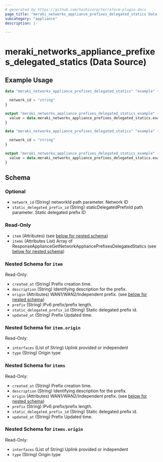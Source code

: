 ```yaml
---
# generated by https://github.com/hashicorp/terraform-plugin-docs
page_title: "meraki_networks_appliance_prefixes_delegated_statics Data Source - terraform-provider-meraki"
subcategory: "appliance"
description: |-
  
---
```


# meraki_networks_appliance_prefixes_delegated_statics (Data Source)



## Example Usage

```terraform
data "meraki_networks_appliance_prefixes_delegated_statics" "example" {

  network_id = "string"
}

output "meraki_networks_appliance_prefixes_delegated_statics_example" {
  value = data.meraki_networks_appliance_prefixes_delegated_statics.example.items
}

data "meraki_networks_appliance_prefixes_delegated_statics" "example" {

  network_id = "string"
}

output "meraki_networks_appliance_prefixes_delegated_statics_example" {
  value = data.meraki_networks_appliance_prefixes_delegated_statics.example.item
}
```

<!-- schema generated by tfplugindocs -->
## Schema

### Optional

- `network_id` (String) networkId path parameter. Network ID
- `static_delegated_prefix_id` (String) staticDelegatedPrefixId path parameter. Static delegated prefix ID

### Read-Only

- `item` (Attributes) (see [below for nested schema](#nestedatt--item))
- `items` (Attributes List) Array of ResponseApplianceGetNetworkAppliancePrefixesDelegatedStatics (see [below for nested schema](#nestedatt--items))

<a id="nestedatt--item"></a>
### Nested Schema for `item`

Read-Only:

- `created_at` (String) Prefix creation time.
- `description` (String) Identifying description for the prefix.
- `origin` (Attributes) WAN1/WAN2/Independent prefix. (see [below for nested schema](#nestedatt--item--origin))
- `prefix` (String) IPv6 prefix/prefix length.
- `static_delegated_prefix_id` (String) Static delegated prefix id.
- `updated_at` (String) Prefix Updated time.

<a id="nestedatt--item--origin"></a>
### Nested Schema for `item.origin`

Read-Only:

- `interfaces` (List of String) Uplink provided or independent
- `type` (String) Origin type



<a id="nestedatt--items"></a>
### Nested Schema for `items`

Read-Only:

- `created_at` (String) Prefix creation time.
- `description` (String) Identifying description for the prefix.
- `origin` (Attributes) WAN1/WAN2/Independent prefix. (see [below for nested schema](#nestedatt--items--origin))
- `prefix` (String) IPv6 prefix/prefix length.
- `static_delegated_prefix_id` (String) Static delegated prefix id.
- `updated_at` (String) Prefix Updated time.

<a id="nestedatt--items--origin"></a>
### Nested Schema for `items.origin`

Read-Only:

- `interfaces` (List of String) Uplink provided or independent
- `type` (String) Origin type

